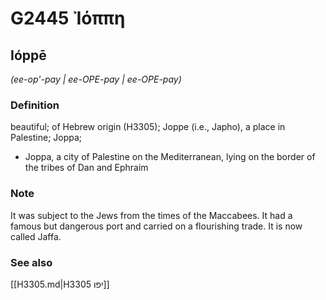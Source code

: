 # G2445 Ἰόππη

## Ióppē

_(ee-op'-pay | ee-OPE-pay | ee-OPE-pay)_

### Definition

beautiful; of Hebrew origin (H3305); Joppe (i.e., Japho), a place in Palestine; Joppa; 

- Joppa, a city of Palestine on the Mediterranean, lying on the border of the tribes of Dan and Ephraim

### Note

It was subject to the Jews from the times of the Maccabees. It had a famous but dangerous port and carried on a flourishing trade. It is now called Jaffa.

### See also

[[H3305.md|H3305 יפו]]
